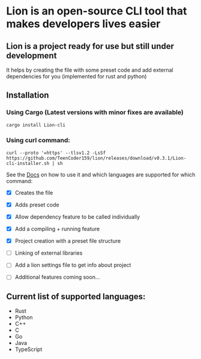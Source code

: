 # Lion is an open-source CLI tool that makes developers lives easier
## Lion is a project ready for use but still under development
It helps by creating the file with some preset code and add external dependencies for you (implemented for rust and python)

## Installation

### Using Cargo (Latest versions with minor fixes are available)
```bash
cargo install Lion-cli
```
### Using curl command:
```curl
curl --proto '=https' --tlsv1.2 -LsSf https://github.com/TeenCoder159/lion/releases/download/v0.3.1/Lion-cli-installer.sh | sh
```


See the
[Docs](DOCS.md)
on how to use it and which languages are supported for which command:

- [x] Creates the file
- [x] Adds preset code
- [x] Allow dependency feature to be called individually
- [x] Add a compiling + running feature
- [x] Project creation with a preset file structure


- [ ] Linking of external libraries
- [ ] Add a lion settings file to get info about project
- [ ] Additional features coming soon...

## Current list of supported languages:
  - Rust
  - Python
  - C++
  - C
  - Go
  - Java
  - TypeScript
